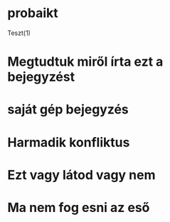 # probaikt
Teszt(1)
# Megtudtuk miről írta ezt a bejegyzést
# saját gép bejegyzés
# Harmadik konfliktus
# Ezt vagy látod vagy nem
# Ma nem fog esni az eső